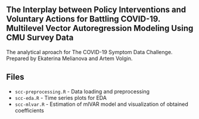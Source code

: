 ## The Interplay between Policy Interventions and Voluntary Actions for Battling COVID-19. Multilevel Vector Autoregression Modeling Using CMU Survey Data 

The analytical aproach for The COVID-19 Symptom Data Challenge.\
Prepared by Ekaterina Melianova and Artem Volgin.

## Files
* `scc-preprocessing.R` - Data loading and preprocessing
* `scc-eda.R` - Time series plots for EDA
* `scc-mlvar.R` - Estimation of mlVAR model and visualization of obtained coefficients
